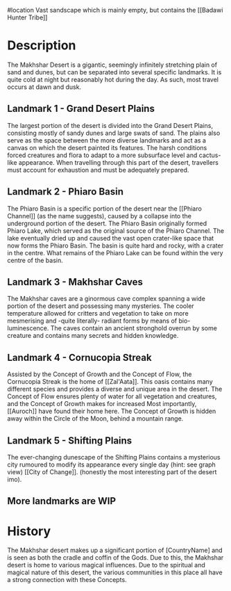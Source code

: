 #location 
Vast sandscape which is mainly empty, but contains the [[Badawi Hunter Tribe]]

# Description
The Makhshar Desert is a gigantic, seemingly infinitely stretching plain of sand and dunes, but can be separated into several specific landmarks. It is quite cold at night but reasonably hot during the day. As such, most travel occurs at dawn and dusk. 
## Landmark 1 - Grand Desert Plains
The largest portion of the desert is divided into the Grand Desert Plains, consisting mostly of sandy dunes and large swats of sand. The plains also serve as the space between the more diverse landmarks and act as a canvas on which the desert painted its features. The harsh conditions forced creatures and flora to adapt to a more subsurface level and cactus-like appearance. When travelling through this part of the desert, travellers must account for exhaustion and must be adequately prepared.
## Landmark 2 - Phiaro Basin
The Phiaro Basin is a specific portion of the desert near the [[Phiaro Channel]] (as the name suggests), caused by a collapse into the underground portion of the desert. The Phiaro Basin originally formed Phiaro Lake, which served as the original source of the Phiaro Channel. The lake eventually dried up and caused the vast open crater-like space that now forms the Phiaro Basin.
The basin is quite hard and rocky, with a crater in the centre. What remains of the Phiaro Lake can be found within the very centre of the basin.
## Landmark 3 - Makhshar Caves
The Makhshar caves are a ginormous cave complex spanning a wide portion of the desert and possessing many mysteries. The cooler temperature allowed for critters and vegetation to take on more mesmerising and -quite literally- radiant forms by means of bio-luminescence. The caves contain an ancient stronghold overrun by some creature and contains many secrets and hidden knowledge.
## Landmark 4 - Cornucopia Streak
Assisted by the Concept of Growth and the Concept of Flow, the Cornucopia Streak is the home of [[Zal'Aata]]. This oasis contains many different species and provides a diverse and unique area in the desert. The Concept of Flow ensures plenty of water for all vegetation and creatures, and the Concept of Growth makes for increased Most importantly, [[Auroch]] have found their home here. The Concept of Growth is hidden away within the Circle of the Moon, behind a mountain range.
## Landmark 5 - Shifting Plains
The ever-changing dunescape of the Shifting Plains contains a mysterious city rumoured to modify its appearance every single day (hint: see graph view) [[City of Change]]. (honestly the most interesting part of the desert imo). 

## More landmarks are WIP

# History
The Makhshar desert makes up a significant portion of [CountryName] and is seen as both the cradle and coffin of the Gods. Due to this, the Makhshar desert is home to various magical influences. Due to the spiritual and magical nature of this desert, the various communities in this place all have a strong connection with these Concepts.
